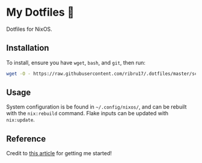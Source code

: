 # My Dotfiles :floppy_disk:

Dotfiles for NixOS.

## Installation

To install, ensure you have `wget`, `bash`, and `git`, then run:

```sh
wget -O - https://raw.githubusercontent.com/ribru17/.dotfiles/master/scripts/dotfiles_install.sh | bash
```

## Usage

System configuration is be found in `~/.config/nixos/`, and can be rebuilt with
the `nix:rebuild` command. Flake inputs can be updated with `nix:update`.

## Reference

Credit to [this article](https://www.atlassian.com/git/tutorials/dotfiles) for
getting me started!
